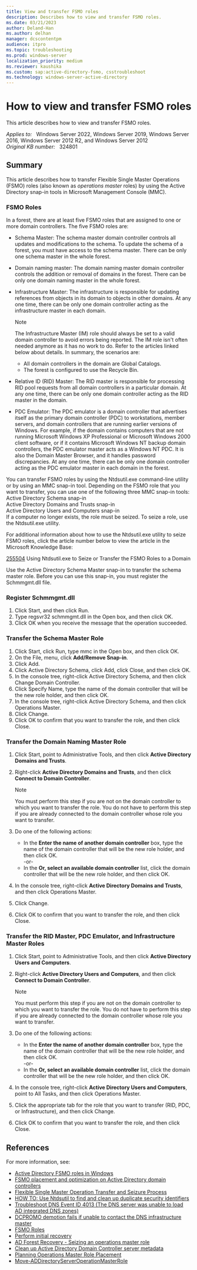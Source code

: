```yaml
---
title: View and transfer FSMO roles
description: Describes how to view and transfer FSMO roles.
ms.date: 03/21/2023
author: Deland-Han
ms.author: delhan
manager: dcscontentpm
audience: itpro
ms.topic: troubleshooting
ms.prod: windows-server
localization_priority: medium
ms.reviewer: kaushika
ms.custom: sap:active-directory-fsmo, csstroubleshoot
ms.technology: windows-server-active-directory
---
```

# How to view and transfer FSMO roles  

This article describes how to view and transfer FSMO roles.

_Applies to:_ &nbsp; Windows Server 2022, Windows Server 2019, Windows Server 2016, Windows Server 2012 R2, and Windows Server 2012  
_Original KB number:_ &nbsp; 324801

## Summary

This article describes how to transfer Flexible Single Master Operations (FSMO) roles (also known as *operations master* roles) by using the Active Directory snap-in tools in Microsoft Management Console (MMC).

### FSMO Roles

In a forest, there are at least five FSMO roles that are assigned to one or more domain controllers. The five FSMO roles are:

- Schema Master: The schema master domain controller controls all updates and modifications to the schema. To update the schema of a forest, you must have access to the schema master. There can be only one schema master in the whole forest.
- Domain naming master: The domain naming master domain controller controls the addition or removal of domains in the forest. There can be only one domain naming master in the whole forest.
- Infrastructure Master: The infrastructure is responsible for updating references from objects in its domain to objects in other domains. At any one time, there can be only one domain controller acting as the infrastructure master in each domain.
    > [!NOTE]
    > The Infrastructure Master (IM) role should always be set to a valid domain controller to avoid errors being reported. The IM role isn't often needed anymore as it has no work to do. Refer to the articles linked below about details. In summary, the scenarios are:
    >
    > - All domain controllers in the domain are Global Catalogs.
    > - The forest is configured to use the Recycle Bin.

- Relative ID (RID) Master: The RID master is responsible for processing RID pool requests from all domain controllers in a particular domain. At any one time, there can be only one domain controller acting as the RID master in the domain.
- PDC Emulator: The PDC emulator is a domain controller that advertises itself as the primary domain controller (PDC) to workstations, member servers, and domain controllers that are running earlier versions of Windows. For example, if the domain contains computers that are not running Microsoft Windows XP Professional or Microsoft Windows 2000 client software, or if it contains Microsoft Windows NT backup domain controllers, the PDC emulator master acts as a Windows NT PDC. It is also the Domain Master Browser, and it handles password discrepancies. At any one time, there can be only one domain controller acting as the PDC emulator master in each domain in the forest.  

You can transfer FSMO roles by using the Ntdsutil.exe command-line utility or by using an MMC snap-in tool. Depending on the FSMO role that you want to transfer, you can use one of the following three MMC snap-in tools:  
Active Directory Schema snap-in  
Active Directory Domains and Trusts snap-in  
Active Directory Users and Computers snap-in  
If a computer no longer exists, the role must be seized. To seize a role, use the Ntdsutil.exe utility.

For additional information about how to use the Ntdsutil.exe utility to seize FSMO roles, click the article number below to view the article in the Microsoft Knowledge Base:

[255504](https://support.microsoft.com/help/255504) Using Ntdsutil.exe to Seize or Transfer the FSMO Roles to a Domain

Use the Active Directory Schema Master snap-in to transfer the schema master role. Before you can use this snap-in, you must register the Schmmgmt.dll file.

### Register Schmmgmt.dll

1. Click Start, and then click Run.
2. Type regsvr32 schmmgmt.dll in the Open box, and then click OK.
3. Click OK when you receive the message that the operation succeeded.

### Transfer the Schema Master Role

1. Click Start, click Run, type mmc in the Open box, and then click OK.
2. On the File, menu, click **Add/Remove Snap-in**.
3. Click Add.
4. Click Active Directory Schema, click Add, click Close, and then click OK.
5. In the console tree, right-click Active Directory Schema, and then click Change Domain Controller.
6. Click Specify Name, type the name of the domain controller that will be the new role holder, and then click OK.
7. In the console tree, right-click Active Directory Schema, and then click Operations Master.
8. Click Change.
9. Click OK to confirm that you want to transfer the role, and then click Close.

### Transfer the Domain Naming Master Role

1. Click Start, point to Administrative Tools, and then click **Active Directory Domains and Trusts**.
2. Right-click **Active Directory Domains and Trusts**, and then click **Connect to Domain Controller**.

    >[!NOTE]
    >You must perform this step if you are not on the domain controller to which you want to transfer the role. You do not have to perform this step if you are already connected to the domain controller whose role you want to transfer.  

3. Do one of the following actions:

    - In the **Enter the name of another domain controller** box, type the name of the domain controller that will be the new role holder, and then click OK.  
    -or-
    - In the **Or, select an available domain controller** list, click the domain controller that will be the new role holder, and then click OK.
4. In the console tree, right-click **Active Directory Domains and Trusts**, and then click Operations Master.
5. Click Change.
6. Click OK to confirm that you want to transfer the role, and then click Close.

### Transfer the RID Master, PDC Emulator, and Infrastructure Master Roles

1. Click Start, point to Administrative Tools, and then click **Active Directory Users and Computers**.
2. Right-click **Active Directory Users and Computers**, and then click **Connect to Domain Controller**.

    >[!NOTE]
    >You must perform this step if you are not on the domain controller to which you want to transfer the role. You do not have to perform this step if you are already connected to the domain controller whose role you want to transfer.
3. Do one of the following actions:

    - In the **Enter the name of another domain controller** box, type the name of the domain controller that will be the new role holder, and then click OK.  
    -or-
    - In the **Or, select an available domain controller** list, click the domain controller that will be the new role holder, and then click OK.
4. In the console tree, right-click **Active Directory Users and Computers**, point to All Tasks, and then click Operations Master.
5. Click the appropriate tab for the role that you want to transfer (RID, PDC, or Infrastructure), and then click Change.
6. Click OK to confirm that you want to transfer the role, and then click Close.

## References

For more information, see:

- [Active Directory FSMO roles in Windows](/troubleshoot/windows-server/identity/fsmo-roles)
- [FSMO placement and optimization on Active Directory domain controllers](https://support.microsoft.com/help/223346)
- [Flexible Single Master Operation Transfer and Seizure Process](https://support.microsoft.com/help/223787)
- [HOW TO: Use Ntdsutil to find and clean up duplicate security identifiers](https://support.microsoft.com/help/816099)
- [Troubleshoot DNS Event ID 4013 (The DNS server was unable to load AD integrated DNS zones)](https://support.microsoft.com/help/2001093)
- [DCPROMO demotion fails if unable to contact the DNS infrastructure master](https://support.microsoft.com/help/2694933)
- [FSMO Roles](/openspecs/windows_protocols/ms-adts/2aae4593-66fa-4d89-a921-1625b19af5b7)
- [Perform initial recovery](/windows-server/identity/ad-ds/manage/ad-forest-recovery-perform-initial-recovery)
- [AD Forest Recovery - Seizing an operations master role](/windows-server/identity/ad-ds/manage/ad-forest-recovery-seizing-operations-master-role)
- [Clean up Active Directory Domain Controller server metadata](/windows-server/identity/ad-ds/deploy/ad-ds-metadata-cleanup#to-clean-up-server-metadata-by-using-ntdsutil)
- [Planning Operations Master Role Placement](/windows-server/identity/ad-ds/plan/planning-operations-master-role-placement)
- [Move-ADDirectoryServerOperationMasterRole](/powershell/module/activedirectory/move-addirectoryserveroperationmasterrole)
